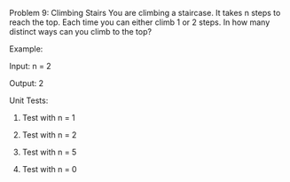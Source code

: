 Problem 9: Climbing Stairs
You are climbing a staircase. It takes n steps to reach the top. Each time you can either climb 1 or 2 steps. In how many distinct ways can you climb to the top?


Example:

Input: n = 2

Output: 2


Unit Tests:

1. Test with n = 1

2. Test with n = 2

3. Test with n = 5

4. Test with n = 0